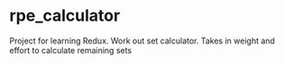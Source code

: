 # rpe_calculator
 
Project for learning Redux. Work out set calculator. Takes in weight and effort to calculate remaining sets
